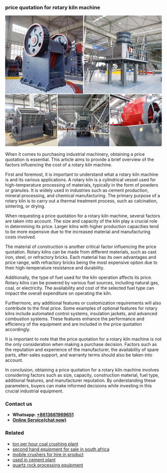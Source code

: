 <h3>price quotation for rotary kiln machine</h3><img src='1706773512.jpg' alt=''><p>When it comes to purchasing industrial machinery, obtaining a price quotation is essential. This article aims to provide a brief overview of the factors influencing the cost of a rotary kiln machine. </p><p>First and foremost, it is important to understand what a rotary kiln machine is and its various applications. A rotary kiln is a cylindrical vessel used for high-temperature processing of materials, typically in the form of powders or granules. It is widely used in industries such as cement production, mineral processing, and chemical manufacturing. The primary purpose of a rotary kiln is to carry out a thermal treatment process, such as calcination, sintering, or drying.</p><p>When requesting a price quotation for a rotary kiln machine, several factors are taken into account. The size and capacity of the kiln play a crucial role in determining its price. Larger kilns with higher production capacities tend to be more expensive due to the increased material and manufacturing costs involved.</p><p>The material of construction is another critical factor influencing the price quotation. Rotary kilns can be made from different materials, such as cast iron, steel, or refractory bricks. Each material has its own advantages and price range, with refractory bricks being the most expensive option due to their high-temperature resistance and durability.</p><p>Additionally, the type of fuel used for the kiln operation affects its price. Rotary kilns can be powered by various fuel sources, including natural gas, coal, or electricity. The availability and cost of the selected fuel type can impact the overall expenditure on operating the kiln.</p><p>Furthermore, any additional features or customization requirements will also contribute to the final price. Some examples of optional features for rotary kilns include automated control systems, insulation jackets, and advanced combustion systems. These features enhance the performance and efficiency of the equipment and are included in the price quotation accordingly.</p><p>It is important to note that the price quotation for a rotary kiln machine is not the only consideration when making a purchase decision. Factors such as the reputation and experience of the manufacturer, the availability of spare parts, after-sales support, and warranty terms should also be taken into account.</p><p>In conclusion, obtaining a price quotation for a rotary kiln machine involves considering factors such as size, capacity, construction material, fuel type, additional features, and manufacturer reputation. By understanding these parameters, buyers can make informed decisions while investing in this crucial industrial equipment.</p><h3>Contact us</h3><ul><li><strong>Whatsapp:&nbsp;<a href="https://wa.me/8613661969651">+8613661969651</a></strong></li><li><a href="https://swt.shibang-china.com/?git&amp;zhl&amp;price quotation for rotary kiln machine"><strong>Online Service(chat now)</strong></a></li></ul><h3>Related</h3><ul><li><a href='ton per hour coal crushing plant.md'>ton per hour coal crushing plant</a></li><li><a href='second hand equipment for sale in south africa.md'>second hand equipment for sale in south africa</a></li><li><a href='mobile crushers for hire in product.md'>mobile crushers for hire in product</a></li><li><a href='used in cement plant.md'>used in cement plant</a></li><li><a href='quartz rock processing equipment.md'>quartz rock processing equipment</a></li></ul>